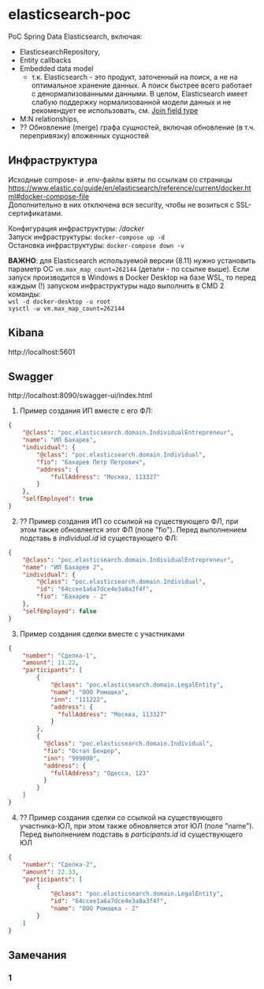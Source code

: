# elasticsearch-poc
PoC Spring Data Elasticsearch, включая:
- ElasticsearchRepository,
- Entity callbacks
- Embedded data model
  - т.к. Elasticsearch - это продукт, заточенный на поиск, а не на оптимальное хранение данных. А поиск быстрее всего работает с денормализованными данными. В целом, Elasticsearch имеет слабую поддержку нормализованной модели данных и не рекомендует ее использовать, см. [Join field type](https://www.elastic.co/guide/en/elasticsearch/reference/current/parent-join.html)
- M:N relationships,
- ?? Обновление (merge) графа сущностей, включая обновление (в т.ч. перепривязку) вложенных сущностей

## Инфраструктура
Исходные compose- и .env-файлы взяты по ссылкам со страницы https://www.elastic.co/guide/en/elasticsearch/reference/current/docker.html#docker-compose-file <br/>
Дополнительно в них отключена вся security, чтобы не возиться с SSL-сертификатами.

Конфигурация инфраструктуры: _/docker <br>_
Запуск инфраструктуры: `docker-compose up -d` <br>
Остановка инфраструктуры: `docker-compose down -v` <br>

**ВАЖНО**: для Elasticsearch используемой версии (8.11) нужно установить параметр ОС `vm.max_map_count=262144` (детали - по ссылке выше).
Если запуск производится в Windows в Docker Desktop на базе WSL, то перед каждым (!) запуском
инфраструктуры надо выполнить в CMD 2 команды: <br>
`wsl -d docker-desktop -u root` <br>
`sysctl -w vm.max_map_count=262144` <br>

## Kibana
http://localhost:5601

## Swagger
http://localhost:8090/swagger-ui/index.html

1. Пример создания ИП вместе с его ФЛ:
```json
{
    "@class": "poc.elasticsearch.domain.IndividualEntrepreneur",
    "name": "ИП Бахарев",
    "individual": {
        "@class": "poc.elasticsearch.domain.Individual",
        "fio": "Бахарев Петр Петрович",
        "address": {
            "fullAddress": "Москва, 113327"
        }
    },
    "selfEmployed": true
}
```

2. ?? Пример создания ИП со ссылкой на существующего ФЛ, при этом также обновляется этот ФЛ (поле "fio").
Перед выполнением подставь в _individual.id_ id существующего ФЛ:
```json
{
    "@class": "poc.elasticsearch.domain.IndividualEntrepreneur",
    "name": "ИП Бахарев 2",
    "individual": {
        "@class": "poc.elasticsearch.domain.Individual",
        "id": "64ccee1a6a7dce4e3a8a3f4f",
        "fio": "Бахарев - 2"
    },
    "selfEmployed": false
}
```
3. Пример создания сделки вместе с участниками
```json
{
    "number": "Сделка-1",
    "amount": 11.22,
    "participants": [
        {
            "@class": "poc.elasticsearch.domain.LegalEntity",
            "name": "ООО Ромашка",
            "inn": "111222",
            "address": {
              "fullAddress": "Москва, 113327"
            }
        },
        {
          "@class": "poc.elasticsearch.domain.Individual",
          "fio": "Остап Бендер",
          "inn": "999000",
          "address": {
            "fullAddress": "Одесса, 123"
          }
        }
    ]
}
```
4. ?? Пример создания сделки со ссылкой на существующего участника-ЮЛ,
  при этом также обновляется этот ЮЛ (поле "name").
   Перед выполнением подставь в _participants.id_ id существующего ЮЛ
```json
{
    "number": "Сделка-2",
    "amount": 22.33,
    "participants": [
        {
            "@class": "poc.elasticsearch.domain.LegalEntity",
            "id": "64ccee1a6a7dce4e3a8a3f4f",
            "name": "ООО Ромашка - 2"
        }
    ]
}
```
## Замечания
### 1
